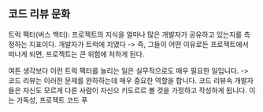 ## 코드 리뷰 문화
트럭 팩터(버스 백터): 프로젝트의 지식을 얼마나 많은 개발자가 공유하고 있는지를 측정하는 지표이다. 개발자가 트럭에 치였다 -> 즉, 그들이 어떤 이유로든 프로젝트에서 떠나게 되면, 프로젝트는 큰 위험에 처하게 된다.

여튼 생각보다 이런 트럭 팩터를 늘리는 일은 실무적으로도 매우 필요한 일입니다. -> 코드 리뷰는 이러한 문제를 완하하는데 매우 중요한 역할을 합니다.
코드 리뷰속 개발자들은 자신도 모르게 다른 사람이 자신으 키도르르 볼 것을 가정하고 작성하게 됩니다. 이는 가독성, 프로젝트 코드 푸